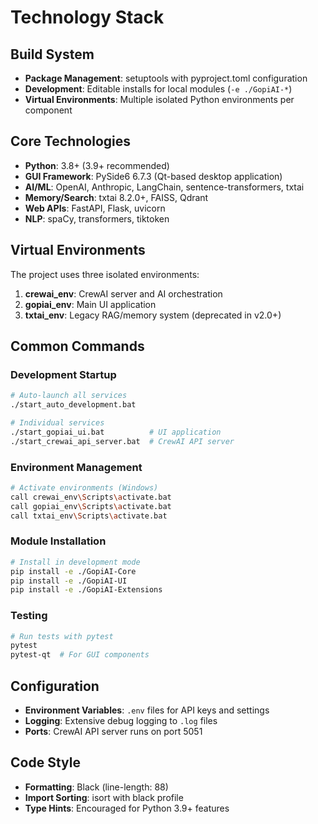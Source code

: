 # Technology Stack

## Build System
- **Package Management**: setuptools with pyproject.toml configuration
- **Development**: Editable installs for local modules (`-e ./GopiAI-*`)
- **Virtual Environments**: Multiple isolated Python environments per component

## Core Technologies
- **Python**: 3.8+ (3.9+ recommended)
- **GUI Framework**: PySide6 6.7.3 (Qt-based desktop application)
- **AI/ML**: OpenAI, Anthropic, LangChain, sentence-transformers, txtai
- **Memory/Search**: txtai 8.2.0+, FAISS, Qdrant
- **Web APIs**: FastAPI, Flask, uvicorn
- **NLP**: spaCy, transformers, tiktoken

## Virtual Environments
The project uses three isolated environments:
1. **crewai_env**: CrewAI server and AI orchestration
2. **gopiai_env**: Main UI application 
3. **txtai_env**: Legacy RAG/memory system (deprecated in v2.0+)

## Common Commands

### Development Startup
```bash
# Auto-launch all services
./start_auto_development.bat

# Individual services
./start_gopiai_ui.bat          # UI application
./start_crewai_api_server.bat  # CrewAI API server
```

### Environment Management
```bash
# Activate environments (Windows)
call crewai_env\Scripts\activate.bat
call gopiai_env\Scripts\activate.bat
call txtai_env\Scripts\activate.bat
```

### Module Installation
```bash
# Install in development mode
pip install -e ./GopiAI-Core
pip install -e ./GopiAI-UI
pip install -e ./GopiAI-Extensions
```

### Testing
```bash
# Run tests with pytest
pytest
pytest-qt  # For GUI components
```

## Configuration
- **Environment Variables**: `.env` files for API keys and settings
- **Logging**: Extensive debug logging to `.log` files
- **Ports**: CrewAI API server runs on port 5051

## Code Style
- **Formatting**: Black (line-length: 88)
- **Import Sorting**: isort with black profile
- **Type Hints**: Encouraged for Python 3.9+ features